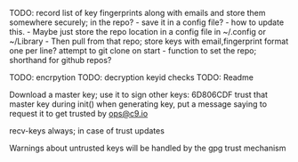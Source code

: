 TODO: record list of key fingerprints along with emails and store them somewhere securely; in the repo?
	- save it in a config file?
	- how to update this.
	- Maybe just store the repo location in a config file in ~/.config or ~/Library
		- Then pull from that repo; store keys with email,fingerprint format one per line? attempt to git clone on start
		- function to set the repo; shorthand for github repos?

TODO: encrpytion
TODO: decryption keyid checks
TODO: Readme



Download a master key; use it to sign other keys: 6D806CDF
trust that master key during init()
when generating key, put a message saying to request it to get trusted by ops@c9.io


recv-keys always; in case of trust updates


Warnings about untrusted keys will be handled by the gpg trust mechanism